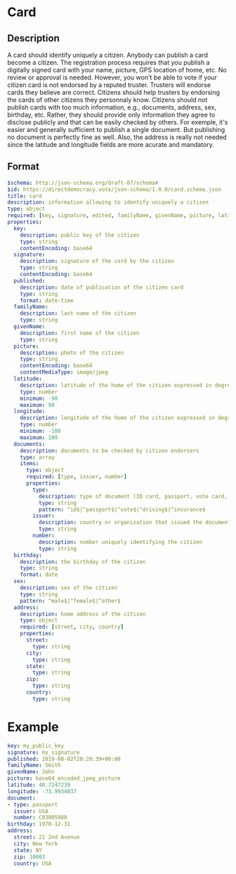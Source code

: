# Card

## Description

A card should identify uniquely a citizen.
Anybody can publish a card become a citizen.
The registration process requires that you publish a digitally signed card with your name, picture, GPS location of home, etc.
No review or approval is needed.
However, you won't be able to vote if your citizen card is not endorsed by a reputed truster.
Trusters will endorse cards they believe are correct.
Citizens should help trusters by endorsing the cards of other citizens they personnaly know.
Citizens should not publish cards with too much information, e.g., documents, address, sex, birthday, etc.
Rather, they should provide only information they agree to disclose publicly and that can be easily checked by others.
For exemple, it's easier and generally sufficient to publish a single document.
But publishing no document is perfectly fine as well.
Also, the address is really not needed since the latitude and longitude fields are more acurate and mandatory.

## Format

```yaml
$schema: http://json-schema.org/draft-07/schema#
$id: https://directdemocracy.vote/json-schema/1.0.0/card.schema.json
title: card
description: information allowing to identify uniquely a citizen
type: object
required: [key, signature, edited, familyName, givenName, picture, latitude, longitude]
properties:
  key:
    description: public key of the citizen
    type: string
    contentEncoding: base64
  signature:
    description: signature of the card by the citizen
    type: string
    contentEncoding: base64
  published:
    description: date of publication of the citizen card
    type: string
    format: date-time
  familyName:
    description: last name of the citizen
    type: string
  givenName:
    description: first name of the citizen
    type: string
  picture:
    description: photo of the citizen
    type: string
    contentEncoding: base64
    contentMediaType: image/jpeg
  latitude:
    description: latitude of the home of the citizen expressed in degrees
    type: number
    minimum: -90
    maximum: 90
  longitude:
    description: longitude of the home of the citizen expressed in degrees
    type: number
    minimum: -180
    maximum: 180
  documents:
    description: documents to be checked by citizen endorsers
    type: array
    items:
      type: object
      required: [type, issuer, number]
      properties:
        type:
          description: type of document (ID card, passport, vote card, driving license, insurance card)
          type: string
          pattern: ^id$|^passport$|^vote$|^driving$|^insurance$
        issuer:
          description: country or organization that issued the document and ensure the uniqueness of the citizen
          type: string
        number:
          description: number uniquely identifying the citizen
          type: string
  birthday:
    description: the birthday of the citizen
    type: string
    format: date
  sex:
    description: sex of the citizen
    type: string
    pattern: ^male$|^female$|^other$
  address:
    description: home address of the citizen
    type: object
    required: [street, city, country]
    properties:
      street:
        type: string
      city:
        type: string
      state:
        type: string
      zip:
        type: string
      country:
        type: string
```

# Example

```yaml
key: my_public_key
signature: my_signature
published: 2019-08-02T20:20:39+00:00
familyName: Smith
givenName: John
picture: base64_encoded_jpeg_picture
latitude: 40.7247239
longitude: -73.9934037
document:
- type: passport
  issuer: USA
  number: C03005988
birthday: 1970-12-31
address:
  street: 21 2nd Avenue
  city: New York
  state: NY
  zip: 10003
  country: USA
```
